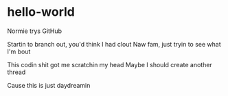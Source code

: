 # hello-world
Normie trys GitHub

Startin to branch out, you'd think I had clout
Naw fam, just tryin to see what I'm bout

This codin shit got me scratchin my head 
Maybe I should create another thread

Cause this is just daydreamin
